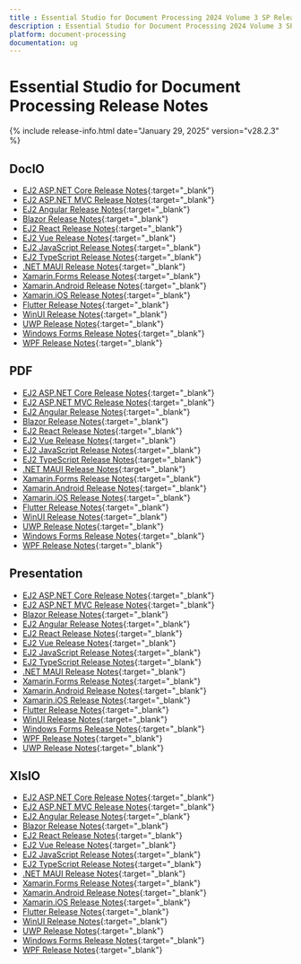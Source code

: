 ```yaml
---
title : Essential Studio for Document Processing 2024 Volume 3 SP Release Release Notes  
description : Essential Studio for Document Processing 2024 Volume 3 SP Release Release Notes  
platform: document-processing
documentation: ug
---
```


# Essential Studio for Document Processing  Release Notes  

{% include release-info.html date="January 29, 2025"  version="v28.2.3" %}


## DocIO

* [EJ2 ASP.NET Core Release Notes](https://ej2.syncfusion.com/aspnetcore/documentation/release-notes/28.2.3#docio){:target="_blank"}
* [EJ2 ASP.NET MVC Release Notes](https://ej2.syncfusion.com/aspnetmvc/documentation/release-notes/28.2.3#docio){:target="_blank"}
* [EJ2 Angular Release Notes](https://ej2.syncfusion.com/angular/documentation/release-notes/28.2.3#docio){:target="_blank"}
* [Blazor Release Notes](https://blazor.syncfusion.com/documentation/release-notes/28.2.3#docio){:target="_blank"}
* [EJ2 React Release Notes](https://ej2.syncfusion.com/react/documentation/release-notes/28.2.3#docio){:target="_blank"}
* [EJ2 Vue  Release Notes](https://ej2.syncfusion.com/vue/documentation/release-notes/28.2.3#docio){:target="_blank"}
* [EJ2 JavaScript Release Notes](https://ej2.syncfusion.com/javascript/documentation/release-notes/28.2.3#docio){:target="_blank"}
* [EJ2 TypeScript Release Notes](https://ej2.syncfusion.com/documentation/release-notes/28.2.3#docio){:target="_blank"}
* [.NET MAUI Release Notes](/maui/release-notes/v28.2.3#docio){:target="_blank"}
* [Xamarin.Forms Release Notes](/xamarin/release-notes/v28.2.3#docio){:target="_blank"}
* [Xamarin.Android Release Notes](/xamarin-android/release-notes/v28.2.3#docio){:target="_blank"}
* [Xamarin.iOS Release Notes](/xamarin-ios/release-notes/v28.2.3#docio){:target="_blank"}
* [Flutter Release Notes](/flutter/release-notes/v28.2.3#docio){:target="_blank"}
* [WinUI Release Notes](/winui/release-notes/v28.2.3#docio){:target="_blank"}
* [UWP Release Notes](/uwp/release-notes/v28.2.3#docio){:target="_blank"}
* [Windows Forms Release Notes](/windowsforms/release-notes/v28.2.3#docio){:target="_blank"}
* [WPF Release Notes](/wpf/release-notes/v28.2.3#docio){:target="_blank"}



## PDF

* [EJ2 ASP.NET Core Release Notes](https://ej2.syncfusion.com/aspnetcore/documentation/release-notes/28.2.3#pdf){:target="_blank"}
* [EJ2 ASP.NET MVC Release Notes](https://ej2.syncfusion.com/aspnetmvc/documentation/release-notes/28.2.3#pdf){:target="_blank"}
* [EJ2 Angular Release Notes](https://ej2.syncfusion.com/angular/documentation/release-notes/28.2.3#pdf){:target="_blank"}
* [Blazor Release Notes](https://blazor.syncfusion.com/documentation/release-notes/28.2.3#pdf){:target="_blank"}
* [EJ2 React Release Notes](https://ej2.syncfusion.com/react/documentation/release-notes/28.2.3#pdf){:target="_blank"}
* [EJ2 Vue  Release Notes](https://ej2.syncfusion.com/vue/documentation/release-notes/28.2.3#pdf){:target="_blank"}
* [EJ2 JavaScript Release Notes](https://ej2.syncfusion.com/javascript/documentation/release-notes/28.2.3#pdf){:target="_blank"}
* [EJ2 TypeScript Release Notes](https://ej2.syncfusion.com/documentation/release-notes/28.2.3#pdf){:target="_blank"}
* [.NET MAUI Release Notes](/maui/release-notes/v28.2.3#pdf){:target="_blank"}
* [Xamarin.Forms Release Notes](/xamarin/release-notes/v28.2.3#pdf){:target="_blank"}
* [Xamarin.Android Release Notes](/xamarin-android/release-notes/v28.2.3#pdf){:target="_blank"}
* [Xamarin.iOS Release Notes](/xamarin-ios/release-notes/v28.2.3#pdf){:target="_blank"}
* [Flutter Release Notes](/flutter/release-notes/v28.2.3#pdf){:target="_blank"}
* [WinUI Release Notes](/winui/release-notes/v28.2.3#pdf){:target="_blank"}
* [UWP Release Notes](/uwp/release-notes/v28.2.3#pdf){:target="_blank"}
* [Windows Forms Release Notes](/windowsforms/release-notes/v28.2.3#pdf){:target="_blank"}
* [WPF Release Notes](/wpf/release-notes/v28.2.3#pdf){:target="_blank"}


## Presentation

* [EJ2 ASP.NET Core Release Notes](https://ej2.syncfusion.com/aspnetcore/documentation/release-notes/28.2.3#presentation){:target="_blank"}
* [EJ2 ASP.NET MVC Release Notes](https://ej2.syncfusion.com/aspnetmvc/documentation/release-notes/28.2.3#presentation){:target="_blank"}
* [Blazor Release Notes](https://blazor.syncfusion.com/documentation/release-notes/28.2.3#presentation){:target="_blank"}
* [EJ2 Angular Release Notes](https://ej2.syncfusion.com/angular/documentation/release-notes/28.2.3#presentation){:target="_blank"}
* [EJ2 React Release Notes](https://ej2.syncfusion.com/react/documentation/release-notes/28.2.3#presentation){:target="_blank"}
* [EJ2 Vue  Release Notes](https://ej2.syncfusion.com/vue/documentation/release-notes/28.2.3#presentation){:target="_blank"}
* [EJ2 JavaScript Release Notes](https://ej2.syncfusion.com/javascript/documentation/release-notes/28.2.3#presentation){:target="_blank"}
* [EJ2 TypeScript Release Notes](https://ej2.syncfusion.com/documentation/release-notes/28.2.3#presentation){:target="_blank"}
* [.NET MAUI Release Notes](/maui/release-notes/v28.2.3#presentation){:target="_blank"}
* [Xamarin.Forms Release Notes](/xamarin/release-notes/v28.2.3#presentation){:target="_blank"}
* [Xamarin.Android Release Notes](/xamarin-android/release-notes/v28.2.3#presentation){:target="_blank"}
* [Xamarin.iOS Release Notes](/xamarin-ios/release-notes/v28.2.3#presentation){:target="_blank"}
* [Flutter Release Notes](/flutter/release-notes/v28.2.3#presentation){:target="_blank"}
* [WinUI Release Notes](/winui/release-notes/v28.2.3#presentation){:target="_blank"}
* [Windows Forms Release Notes](/windowsforms/release-notes/v28.2.3#presentation){:target="_blank"}
* [WPF Release Notes](/wpf/release-notes/v28.2.3#presentation){:target="_blank"}
* [UWP Release Notes](/uwp/release-notes/v28.2.3#presentation){:target="_blank"}



## XlsIO

* [EJ2 ASP.NET Core Release Notes](https://ej2.syncfusion.com/aspnetcore/documentation/release-notes/28.2.3#xlsio){:target="_blank"}
* [EJ2 ASP.NET MVC Release Notes](https://ej2.syncfusion.com/aspnetmvc/documentation/release-notes/28.2.3#xlsio){:target="_blank"}
* [EJ2 Angular Release Notes](https://ej2.syncfusion.com/angular/documentation/release-notes/28.2.3#xlsio){:target="_blank"}
* [Blazor Release Notes](https://blazor.syncfusion.com/documentation/release-notes/28.2.3#xlsio){:target="_blank"}
* [EJ2 React Release Notes](https://ej2.syncfusion.com/react/documentation/release-notes/28.2.3#xlsio){:target="_blank"}
* [EJ2 Vue  Release Notes](https://ej2.syncfusion.com/vue/documentation/release-notes/28.2.3#xlsio){:target="_blank"}
* [EJ2 JavaScript Release Notes](https://ej2.syncfusion.com/javascript/documentation/release-notes/28.2.3#xlsio){:target="_blank"}
* [EJ2 TypeScript Release Notes](https://ej2.syncfusion.com/documentation/release-notes/28.2.3#xlsio){:target="_blank"}
* [.NET MAUI Release Notes](/maui/release-notes/v28.2.3#xlsio){:target="_blank"}
* [Xamarin.Forms Release Notes](/xamarin/release-notes/v28.2.3#xlsio){:target="_blank"}
* [Xamarin.Android Release Notes](/xamarin-android/release-notes/v28.2.3#xlsio){:target="_blank"}
* [Xamarin.iOS Release Notes](/xamarin-ios/release-notes/v28.2.3#xlsio){:target="_blank"}
* [Flutter Release Notes](/flutter/release-notes/v28.2.3#xlsio){:target="_blank"}
* [WinUI Release Notes](/winui/release-notes/v28.2.3#xlsio){:target="_blank"}
* [UWP Release Notes](/uwp/release-notes/v28.2.3#xlsio){:target="_blank"}
* [Windows Forms Release Notes](/windowsforms/release-notes/v28.2.3#xlsio){:target="_blank"}
* [WPF Release Notes](/wpf/release-notes/v28.2.3#xlsio){:target="_blank"}


